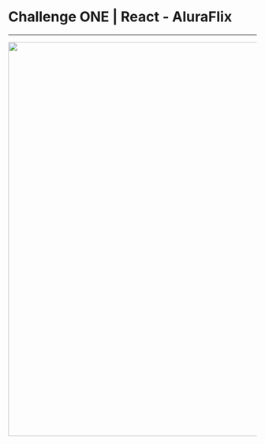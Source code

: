 # Challenge ONE | React - AluraFlix
---
<p align="center" >
     <img width="800" heigth="400" src="https://user-images.githubusercontent.com/95771285/223715399-35b5f0c4-ebd1-4115-9187-9ec8661f1b2d.png">

